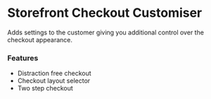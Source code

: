 Storefront Checkout Customiser
===================

Adds settings to the customer giving you additional control over the checkout appearance.

### Features

* Distraction free checkout
* Checkout layout selector
* Two step checkout